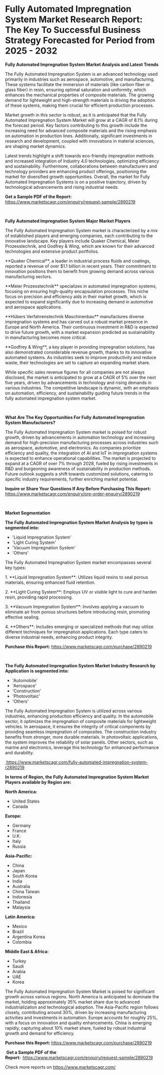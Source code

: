 <p><h1>Fully Automated Impregnation System Market Research Report: The Key To Successful Business Strategy Forecasted for Period from 2025 - 2032</h1></p><p><strong>Fully Automated Impregnation System Market Analysis and Latest Trends</strong></p>
<p><p>The Fully Automated Impregnation System is an advanced technology used primarily in industries such as aerospace, automotive, and manufacturing. These systems facilitate the immersion of materials (like carbon fiber or glass fiber) in resin, ensuring optimal saturation and uniformity, which enhances the mechanical properties of composite materials. The growing demand for lightweight and high-strength materials is driving the adoption of these systems, making them crucial for efficient production processes.</p><p>Market growth in this sector is robust, as it is anticipated that the Fully Automated Impregnation System Market will grow at a CAGR of 8.1% during the forecast period. Key factors contributing to this growth include the increasing need for advanced composite materials and the rising emphasis on automation in production lines. Additionally, significant investments in research and development, coupled with innovations in material sciences, are shaping market dynamics. </p><p>Latest trends highlight a shift towards eco-friendly impregnation methods and increased integration of Industry 4.0 technologies, optimizing efficiency and sustainability. Furthermore, collaborations between manufacturers and technology providers are enhancing product offerings, positioning the market for diversified growth opportunities. Overall, the market for Fully Automated Impregnation Systems is on a positive trajectory, driven by technological advancements and rising industrial needs.</p></p>
<p><strong>Get a Sample PDF of the Report:&nbsp;</strong> <a href="https://www.marketscagr.com/enquiry/request-sample/2890219?utm_campaign=2800&utm_medium=2&utm_source=Github&utm_content=ia&utm_term=14032025&utm_id=fully-automated-impregnation-system">https://www.marketscagr.com/enquiry/request-sample/2890219</a></p>
<p>&nbsp;</p>
<p><strong>Fully Automated Impregnation System Major Market Players</strong></p>
<p><p>The Fully Automated Impregnation System market is characterized by a mix of established players and emerging companies, each contributing to the innovative landscape. Key players include Quaker Chemical, Meier Prozesstechnik, and Godfrey & Wing, which are known for their advanced technologies and extensive product portfolios.</p><p>**Quaker Chemical**, a leader in industrial process fluids and coatings, reported a revenue of over $1.1 billion in recent years. Their commitment to innovation positions them to benefit from growing demand across various manufacturing sectors.</p><p>**Meier Prozesstechnik** specializes in automated impregnation systems, focusing on ensuring high-quality encapsulation processes. This niche focus on precision and efficiency aids in their market growth, which is expected to expand significantly due to increasing demand in automotive and aerospace applications.</p><p>**Hübers Verfahrenstechnik Maschinenbau** manufactures diverse impregnation systems and has carved out a robust market presence in Europe and North America. Their continuous investment in R&D is expected to drive future growth, with a market expansion predicted as sustainability in manufacturing becomes more critical.</p><p>**Godfrey & Wing**, a key player in providing impregnation solutions, has also demonstrated considerable revenue growth, thanks to its innovative automated systems. As industries seek to improve productivity and reduce waste, their technologies are set to capture an expanding market share.</p><p>While specific sales revenue figures for all companies are not always disclosed, the market is anticipated to grow at a CAGR of 5% over the next five years, driven by advancements in technology and rising demands in various industries. The competitive landscape is dynamic, with an emphasis on automation, efficiency, and sustainability guiding future trends in the fully automated impregnation system market.</p></p>
<p>&nbsp;</p>
<p><strong>What Are The Key Opportunities For Fully Automated Impregnation System Manufacturers?</strong></p>
<p><p>The Fully Automated Impregnation System market is poised for robust growth, driven by advancements in automation technology and increasing demand for high-precision manufacturing processes across industries such as aerospace, automotive, and electronics. As companies prioritize efficiency and quality, the integration of AI and IoT in impregnation systems is expected to enhance operational capabilities. The market is projected to expand at a CAGR of over 7% through 2028, fueled by rising investments in R&D and burgeoning awareness of sustainability in production methods. Future outlook suggests a shift towards customized solutions, catering to specific industry requirements, further enriching market potential.</p></p>
<p><strong>Inquire or Share Your Questions If Any Before Purchasing This Report:</strong> <a href="https://www.marketscagr.com/enquiry/pre-order-enquiry/2890219?utm_campaign=2800&utm_medium=2&utm_source=Github&utm_content=ia&utm_term=14032025&utm_id=fully-automated-impregnation-system">https://www.marketscagr.com/enquiry/pre-order-enquiry/2890219</a></p>
<p>&nbsp;</p>
<p><strong>Market Segmentation</strong></p>
<p><strong>The Fully Automated Impregnation System Market Analysis by types is segmented into:</strong></p>
<p><ul><li>'Liquid Impregnation System'</li><li>'Light Curing System'</li><li>'Vacuum Impregnation System'</li><li>'Others'</li></ul></p>
<p><p>The Fully Automated Impregnation System market encompasses several key types: </p><p>1. **Liquid Impregnation System**: Utilizes liquid resins to seal porous materials, ensuring enhanced fluid retention. </p><p>2. **Light Curing System**: Employs UV or visible light to cure and harden resin, providing rapid processing.</p><p>3. **Vacuum Impregnation System**: Involves applying a vacuum to eliminate air from porous structures before introducing resin, promoting effective sealing.</p><p>4. **Others**: Includes emerging or specialized methods that may utilize different techniques for impregnation applications. Each type caters to diverse industrial needs, enhancing product integrity.</p></p>
<p><strong>Purchase this Report:&nbsp;</strong><a href="https://www.marketscagr.com/purchase/2890219?utm_campaign=2800&utm_medium=2&utm_source=Github&utm_content=ia&utm_term=14032025&utm_id=fully-automated-impregnation-system">https://www.marketscagr.com/purchase/2890219</a></p>
<p>&nbsp;</p>
<p><strong>The Fully Automated Impregnation System Market Industry Research by Application is segmented into:</strong></p>
<p><ul><li>'Automobile'</li><li>'Aerospace'</li><li>'Construction'</li><li>'Photovoltaic'</li><li>'Others'</li></ul></p>
<p><p>The Fully Automated Impregnation System is utilized across various industries, enhancing production efficiency and quality. In the automobile sector, it optimizes the impregnation of composite materials for lightweight vehicles. In aerospace, it ensures the integrity of critical components by providing seamless impregnation of composites. The construction industry benefits from stronger, more durable materials. In photovoltaic applications, the system improves the reliability of solar panels. Other sectors, such as marine and electronics, leverage this technology for enhanced performance and durability.</p></p>
<p><a href="https://www.marketscagr.com/fully-automated-impregnation-system-r2890219?utm_campaign=2800&utm_medium=2&utm_source=Github&utm_content=ia&utm_term=14032025&utm_id=fully-automated-impregnation-system">&nbsp;https://www.marketscagr.com/fully-automated-impregnation-system-r2890219</a></p>
<p><strong>In terms of Region, the Fully Automated Impregnation System Market Players available by Region are:</strong></p>
<p>
    <p> <strong> North America: </strong>
        <ul>
            <li>United States</li>
            <li>Canada</li>
        </ul>
        </p> 
    <p> <strong> Europe: </strong>
        <ul>
            <li>Germany</li>
            <li>France</li>
            <li>U.K.</li>
            <li>Italy</li>
            <li>Russia</li>
        </ul>
        </p> 
    <p> <strong> Asia-Pacific: </strong>
        <ul>
            <li>China</li>
            <li>Japan</li>
            <li>South Korea</li>
            <li>India</li>
            <li>Australia</li>
            <li>China Taiwan</li>
            <li>Indonesia</li>
            <li>Thailand</li>
            <li>Malaysia</li>
        </ul>
        </p> 
    <p> <strong> Latin America: </strong>
        <ul>
            <li>Mexico</li>
            <li>Brazil</li>
            <li>Argentina Korea</li>
            <li>Colombia</li>
        </ul>
        </p> 
    <p> <strong> Middle East & Africa: </strong>
        <ul>
            <li>Turkey</li>
            <li>Saudi</li>
            <li>Arabia</li>
            <li>UAE</li>
            <li>Korea</li>
        </ul>
    </p>
    </p>
<p><p>The Fully Automated Impregnation System Market is poised for significant growth across various regions. North America is anticipated to dominate the market, holding approximately 35% market share due to advanced industrialization and technological adoption. The Asia-Pacific region follows closely, contributing around 30%, driven by increasing manufacturing activities and investments in automation. Europe accounts for roughly 25%, with a focus on innovation and quality enhancements. China is emerging rapidly, capturing about 10% market share, fueled by robust industrial growth and demand for efficiency.</p></p>
<p><strong>Purchase this Report: </strong><a href="https://www.marketscagr.com/purchase/2890219?utm_campaign=2800&utm_medium=2&utm_source=Github&utm_content=ia&utm_term=14032025&utm_id=fully-automated-impregnation-system">https://www.marketscagr.com/purchase/2890219</a></p>
<p>&nbsp;<strong>Get a Sample PDF of the Report:&nbsp;&nbsp;</strong><a href="https://www.marketscagr.com/enquiry/request-sample/2890219?utm_campaign=2800&utm_medium=2&utm_source=Github&utm_content=ia&utm_term=14032025&utm_id=fully-automated-impregnation-system">https://www.marketscagr.com/enquiry/request-sample/2890219</a></p>
<p><strong></strong></p>
<p>Check more reports on <a href="https://www.marketscagr.com/?utm_campaign=2800&utm_medium=2&utm_source=Github&utm_content=ia&utm_term=14032025&utm_id=fully-automated-impregnation-system">https://www.marketscagr.com/</a></p>